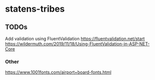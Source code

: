 # statens-tribes



## TODOs

Add validation using FluentValidation
https://fluentvalidation.net/start
https://wildermuth.com/2019/11/18/Using-FluentValidation-in-ASP-NET-Core


### Other

https://www.1001fonts.com/airport+board-fonts.html